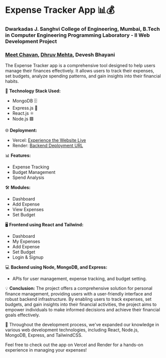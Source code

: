 # Expense Tracker App 📊💰
### Dwarkadas J. Sanghvi College of Engineering, Mumbai, B.Tech in Computer Engineering Programming Laboratory - II Web Development Project
### [Meet Chavan](https://www.linkedin.com/in/meet-chavan/), [Dhruv Mehta](https://www.linkedin.com/in/dhruvmehta13/), Devesh Bhayani

The Expense Tracker app is a comprehensive tool designed to help users manage their finances effectively. It allows users to track their expenses, set budgets, analyze spending patterns, and gain insights into their financial habits.

🔧 **Technology Stack Used:**
- MongoDB 🗄️
- Express.js 🚀
- React.js ⚛️
- Node.js 🟩

🌐 **Deployment:**
- Vercel: [Experience the Website Live](https://expense-tracker-beta-swart-56.vercel.app)
- Render: [Backend Deployment URL](https://expensetracker-2ru5.onrender.com/api/)

📊 **Features:**
- Expense Tracking
- Budget Management
- Spend Analysis

🛠️ **Modules:**
- Dashboard
- Add Expense
- View Expenses
- Set Budget

🖥️ **Frontend using React and Tailwind:**
- Dashboard
- My Expenses
- Add Expense
- Set Budget
- Login & Signup

💻 **Backend using Node, MongoDB, and Express:**
- APIs for user management, expense tracking, and budget setting.

💡 **Conclusion:**
The project offers a comprehensive solution for personal finance management, providing users with a user-friendly interface and robust backend infrastructure. By enabling users to track expenses, set budgets, and gain insights into their financial activities, the project aims to empower individuals to make informed decisions and achieve their financial goals effectively.

🚀 Throughout the development process, we've expanded our knowledge in various web development technologies, including React, Node.js, MongoDB, Express, and TailwindCSS.

Feel free to check out the app on Vercel and Render for a hands-on experience in managing your expenses!
